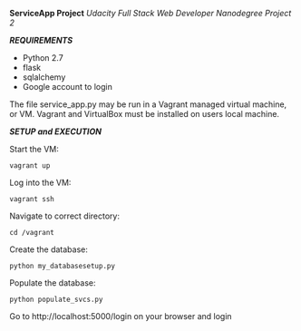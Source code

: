 **ServiceApp Project** 
*Udacity Full Stack Web Developer Nanodegree Project 2*

***REQUIREMENTS***

- Python 2.7
- flask
- sqlalchemy
- Google account to login


The file service_app.py may be run in a Vagrant managed virtual machine, or VM.
Vagrant and VirtualBox must be installed on users local machine.


***SETUP and EXECUTION***

Start the VM:

	vagrant up

Log into the VM:

	vagrant ssh

Navigate to correct directory:

	cd /vagrant

Create the database:

	python my_databasesetup.py

Populate the database:

	python populate_svcs.py

Go to http://localhost:5000/login on your browser and login	

